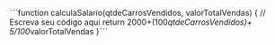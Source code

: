 ˋˋˋfunction calculaSalario(qtdeCarrosVendidos, valorTotalVendas) {
 // Escreva seu código aqui
return 2000+(100*qtdeCarrosVendidos)+
5/100*valorTotalVendas
}ˋˋˋ